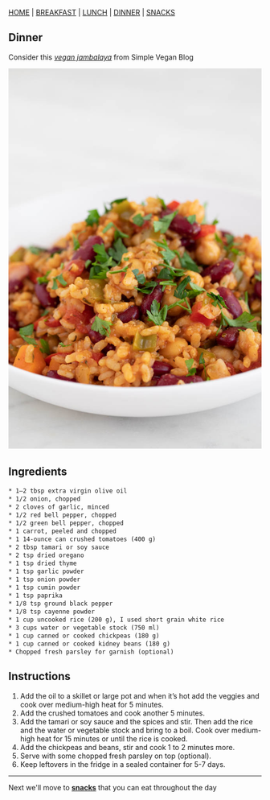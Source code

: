 [HOME](README.md) | [BREAKFAST](/breakfast.md) | [LUNCH](/lunch.md) | [DINNER](/dinner.md) | [SNACKS](/snacks.md)

## Dinner

Consider this *[vegan jambalaya](https://simpleveganblog.com/simple-vegan-jambalaya/)* from Simple Vegan Blog

![Vegan Jambalaya](Vegan-Jambalaya.jpg)

## Ingredients
```
* 1–2 tbsp extra virgin olive oil
* 1/2 onion, chopped
* 2 cloves of garlic, minced
* 1/2 red bell pepper, chopped
* 1/2 green bell pepper, chopped
* 1 carrot, peeled and chopped
* 1 14-ounce can crushed tomatoes (400 g)
* 2 tbsp tamari or soy sauce
* 2 tsp dried oregano
* 1 tsp dried thyme
* 1 tsp garlic powder
* 1 tsp onion powder
* 1 tsp cumin powder
* 1 tsp paprika
* 1/8 tsp ground black pepper
* 1/8 tsp cayenne powder
* 1 cup uncooked rice (200 g), I used short grain white rice
* 3 cups water or vegetable stock (750 ml)
* 1 cup canned or cooked chickpeas (180 g)
* 1 cup canned or cooked kidney beans (180 g)
* Chopped fresh parsley for garnish (optional)
```
## Instructions

1. Add the oil to a skillet or large pot and when it’s hot add the veggies and cook over medium-high heat for 5 minutes.
1. Add the crushed tomatoes and cook another 5 minutes.
1. Add the tamari or soy sauce and the spices and stir. Then add the rice and the water or vegetable stock and bring to a boil. Cook over medium-high heat for 15 minutes or until the rice is cooked.
1. Add the chickpeas and beans, stir and cook 1 to 2 minutes more.
1. Serve with some chopped fresh parsley on top (optional).
1. Keep leftovers in the fridge in a sealed container for 5-7 days.

----------
Next we'll move to **[snacks](/snacks.md)** that you can eat throughout the day
